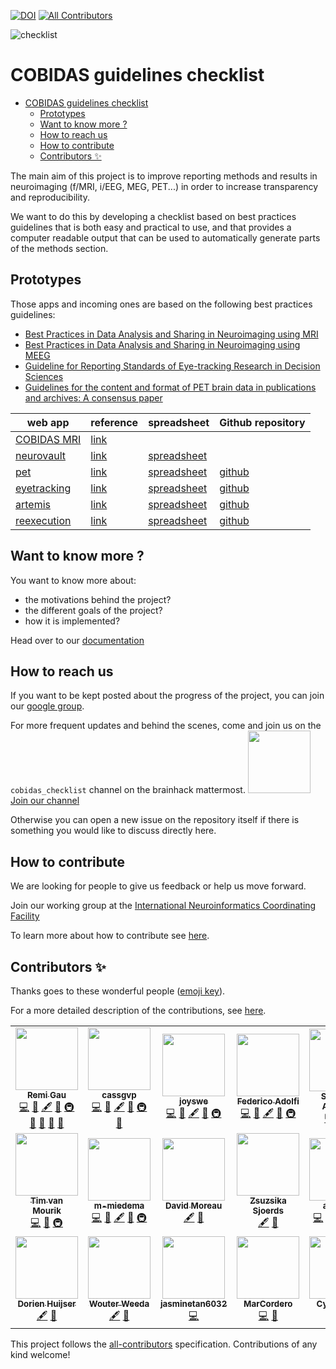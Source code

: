 [![DOI](https://img.shields.io/badge/DOI:10.17605/OSF.IO/ANVQY-blue.svg?style=flat-square)](https://doi.org/10.17605/OSF.IO/ANVQY)<!-- ALL-CONTRIBUTORS-BADGE:START - Do not remove or modify this section -->
[![All Contributors](https://img.shields.io/badge/all_contributors-22-orange.svg?style=flat-square)](#contributors-)
<!-- ALL-CONTRIBUTORS-BADGE:END -->

![checklist](https://raw.githubusercontent.com/Remi-Gau/COBIDAS_chckls/master/docs/img/checklist.jpg)

# COBIDAS guidelines checklist


<!-- TOC -->

- [COBIDAS guidelines checklist](#cobidas-guidelines-checklist)
  - [Prototypes](#prototypes)
  - [Want to know more ?](#want-to-know-more-)
  - [How to reach us](#how-to-reach-us)
  - [How to contribute](#how-to-contribute)
  - [Contributors ✨](#contributors-)

<!-- /TOC -->

The main aim of this project is to improve reporting methods and results in
neuroimaging (f/MRI, i/EEG, MEG, PET...) in order to increase transparency and
reproducibility.

We want to do this by developing a checklist based on best practices guidelines
that is both easy and practical to use, and that provides a computer readable
output that can be used to automatically generate parts of the methods section.

## Prototypes

Those apps and incoming ones are based on the following best practices
guidelines:

-   [Best Practices in Data Analysis and Sharing in Neuroimaging using MRI](https://doi.org/10.1101/054262 )
-   [Best Practices in Data Analysis and Sharing in Neuroimaging using MEEG](https://osf.io/a8dhx/)
-   [Guideline for Reporting Standards of Eye-tracking Research in Decision Sciences](https://psyarxiv.com/f6qcy/)
-   [Guidelines for the content and format of PET brain data in publications and archives: A consensus paper](https://doi.org/10.1177/0271678X20905433)

<!-- generate the table below using python/app_list_table.py -->

| web app                                                                                                                                                                         | reference                                                             | spreadsheet                                                                                                                       | Github repository                                        |
| ------------------------------------------------------------------------------------------------------------------------------------------------------------------------------- | --------------------------------------------------------------------- | --------------------------------------------------------------------------------------------------------------------------------- | -------------------------------------------------------- |
| [COBIDAS MRI](https://ohbm.github.io/eCOBIDAS/#/)                                                                                                                                                                 | [link](http://www.humanbrainmapping.org/files/2016/COBIDASreport.pdf) |                                                                                                                                   |                                                          |
| [neurovault](https://www.repronim.org/reproschema-ui/#/?url=https://raw.githubusercontent.com/ohbm/cobidas_schema/master/schemas/neurovault/protocols/neurovault_schema.jsonld) | [link](https://doi.org/10.3389/fninf.2015.00008)                      | [spreadsheet](https://docs.google.com/spreadsheets/d/1arizMF2GnaiXz9txY5tzTU7uoA0_ENE17W5wDeUPpu0/edit?usp=sharing)               |                                                          |
| [pet](https://remi-gau.github.io/cobidas-PET/#/)                                                                                                                                | [link](https://doi.org/10.1177/0271678X20905433)                      | [spreadsheet](https://docs.google.com/spreadsheets/d/1HS-1KOP8nE7C3MHiyRmQ6hd823cBZnCRVq0UryXvDc8/edit?usp=sharing)               | [github](https://github.com/Remi-Gau/cobidas-PET)        |
| [eyetracking](https://remi-gau.github.io/cobidas-eyetracker/#/)                                                                                                                 | [link](https://psyarxiv.com/f6qcy/)                                   | [spreadsheet](https://docs.google.com/spreadsheets/d/1aQZINzS24oYDgu6PZ8djqZQZ2s2eNs2xP6kyzHokU8o/edit?usp=sharing)               | [github](https://github.com/Remi-Gau/cobidas-eyetracker) |
| [artemis](https://remi-gau.github.io/artemis_checklist/#/)                                                                                                                      | [link](https://osf.io/pvrn6/)                                         | [spreadsheet](https://docs.google.com/spreadsheets/d/1dlUt8_bHsM5mERFJkVLTVWanSlms6Ba8Wos38Dhmhfo/edit?ts=60c9d280#gid=759849853) | [github](https://github.com/Remi-Gau/artemis_checklist)  |
| [reexecution ](https://remi-gau.github.io/cobidas_reexecute/#/)                                                                                                                 | [link](https://doi.org/10.12688/f1000research.25306.2)                     | [spreadsheet](https://docs.google.com/spreadsheets/d/1M9H7Bkti4OEVrYETajLbpbwY0T-QqSkpRUiwTz6-5Vc/edit?usp=sharing)               | [github](https://github.com/Remi-Gau/cobidas_reexecute)  |

## Want to know more ?

You want to know more about:

-   the motivations behind the project?
-   the different goals of the project?
-   how it is implemented?

Head over to our [documentation](https://remi-gau.github.io/eCobidas/)

## How to reach us

If you want to be kept posted about the progress of the project, you can join
our [google group](https://groups.google.com/d/forum/cobidas-checklist).

For more frequent updates and behind the scenes, come and join us on the
`cobidas_checklist` channel on the brainhack mattermost.
<a href="https://mattermost.brainhack.org/brainhack/channels/cobidas_checklist"><img src="http://www.mattermost.org/wp-content/uploads/2016/03/logoHorizontal.png" width=100px />
Join our channel </a>

Otherwise you can open a new issue on the repository itself if there is
something you would like to discuss directly here.

## How to contribute

We are looking for people to give us feedback or help us move forward.

Join our working group at the
[International Neuroinformatics Coordinating Facility](https://www.incf.org/sig/incfohbm-working-group-checklists-transparent-methods-reporting-neuroscience-ecobidas)

To learn more about how to contribute see
[here](./docs/80-how-to-contribute.md).

## Contributors ✨

Thanks goes to these wonderful people
([emoji key](https://allcontributors.org/docs/en/emoji-key)).

For a more detailed description of the contributions, see
[here](./docs/90-contributors.md).

<!-- ALL-CONTRIBUTORS-LIST:START - Do not remove or modify this section -->
<!-- prettier-ignore-start -->
<!-- markdownlint-disable -->
<table>
  <tr>
    <td align="center"><a href="https://remi-gau.github.io/"><img src="https://avatars3.githubusercontent.com/u/6961185?v=4" width="100px;" alt=""/><br /><sub><b>Remi Gau</b></sub></a><br /><a href="https://github.com/Remi-Gau/eCobidas/commits?author=remi-gau" title="Code">💻</a> <a href="#design-remi-gau" title="Design">🎨</a> <a href="#content-remi-gau" title="Content">🖋</a> <a href="#ideas-remi-gau" title="Ideas, Planning, & Feedback">🤔</a> <a href="#infra-remi-gau" title="Infrastructure (Hosting, Build-Tools, etc)">🚇</a> <a href="#maintenance-remi-gau" title="Maintenance">🚧</a> <a href="#projectManagement-remi-gau" title="Project Management">📆</a> <a href="#tool-remi-gau" title="Tools">🔧</a> <a href="#talk-remi-gau" title="Talks">📢</a></td>
    <td align="center"><a href="https://github.com/cassgvp"><img src="https://avatars2.githubusercontent.com/u/43407869?v=4" width="100px;" alt=""/><br /><sub><b>cassgvp</b></sub></a><br /><a href="https://github.com/Remi-Gau/eCobidas/commits?author=cassgvp" title="Code">💻</a> <a href="#design-cassgvp" title="Design">🎨</a> <a href="#content-cassgvp" title="Content">🖋</a> <a href="#ideas-cassgvp" title="Ideas, Planning, & Feedback">🤔</a> <a href="#infra-cassgvp" title="Infrastructure (Hosting, Build-Tools, etc)">🚇</a> <a href="#talk-cassgvp" title="Talks">📢</a></td>
    <td align="center"><a href="https://github.com/joyswe"><img src="https://avatars1.githubusercontent.com/u/47354027?v=4" width="100px;" alt=""/><br /><sub><b>joyswe</b></sub></a><br /><a href="https://github.com/Remi-Gau/eCobidas/commits?author=joyswe" title="Code">💻</a> <a href="#design-joyswe" title="Design">🎨</a> <a href="#content-joyswe" title="Content">🖋</a> <a href="#ideas-joyswe" title="Ideas, Planning, & Feedback">🤔</a> <a href="#infra-joyswe" title="Infrastructure (Hosting, Build-Tools, etc)">🚇</a></td>
    <td align="center"><a href="https://github.com/fedeadolfi"><img src="https://avatars3.githubusercontent.com/u/26678283?v=4" width="100px;" alt=""/><br /><sub><b>Federico Adolfi</b></sub></a><br /><a href="https://github.com/Remi-Gau/eCobidas/commits?author=fedeadolfi" title="Code">💻</a> <a href="#design-fedeadolfi" title="Design">🎨</a> <a href="#content-fedeadolfi" title="Content">🖋</a> <a href="#ideas-fedeadolfi" title="Ideas, Planning, & Feedback">🤔</a> <a href="#infra-fedeadolfi" title="Infrastructure (Hosting, Build-Tools, etc)">🚇</a></td>
    <td align="center"><a href="https://github.com/sanuann"><img src="https://avatars3.githubusercontent.com/u/5114945?v=4" width="100px;" alt=""/><br /><sub><b>Sanu Ann Abraham</b></sub></a><br /><a href="https://github.com/Remi-Gau/eCobidas/commits?author=sanuann" title="Code">💻</a> <a href="#design-sanuann" title="Design">🎨</a> <a href="#infra-sanuann" title="Infrastructure (Hosting, Build-Tools, etc)">🚇</a></td>
    <td align="center"><a href="http://www.nisox.org"><img src="https://avatars3.githubusercontent.com/u/5155907?v=4" width="100px;" alt=""/><br /><sub><b>Thomas Nichols</b></sub></a><br /><a href="#design-nicholst" title="Design">🎨</a> <a href="#content-nicholst" title="Content">🖋</a> <a href="#ideas-nicholst" title="Ideas, Planning, & Feedback">🤔</a></td>
    <td align="center"><a href="https://anisha.pizza"><img src="https://avatars0.githubusercontent.com/u/972008?v=4" width="100px;" alt=""/><br /><sub><b>Anisha Keshavan</b></sub></a><br /><a href="https://github.com/Remi-Gau/eCobidas/commits?author=akeshavan" title="Code">💻</a> <a href="#design-akeshavan" title="Design">🎨</a> <a href="#infra-akeshavan" title="Infrastructure (Hosting, Build-Tools, etc)">🚇</a></td>
    <td align="center"><a href="http://satra.cogitatum.org"><img src="https://avatars2.githubusercontent.com/u/184063?v=4" width="100px;" alt=""/><br /><sub><b>Satrajit Ghosh</b></sub></a><br /><a href="https://github.com/Remi-Gau/eCobidas/commits?author=satra" title="Code">💻</a> <a href="#design-satra" title="Design">🎨</a> <a href="#infra-satra" title="Infrastructure (Hosting, Build-Tools, etc)">🚇</a></td>
  </tr>
  <tr>
    <td align="center"><a href="https://github.com/TimVanMourik"><img src="https://avatars1.githubusercontent.com/u/6152205?v=4" width="100px;" alt=""/><br /><sub><b>Tim van Mourik</b></sub></a><br /><a href="https://github.com/Remi-Gau/eCobidas/commits?author=TimVanMourik" title="Code">💻</a> <a href="#design-TimVanMourik" title="Design">🎨</a> <a href="#infra-TimVanMourik" title="Infrastructure (Hosting, Build-Tools, etc)">🚇</a></td>
    <td align="center"><a href="https://github.com/m-miedema"><img src="https://avatars3.githubusercontent.com/u/39968233?v=4" width="100px;" alt=""/><br /><sub><b>m-miedema</b></sub></a><br /><a href="https://github.com/Remi-Gau/eCobidas/commits?author=m-miedema" title="Code">💻</a> <a href="#design-m-miedema" title="Design">🎨</a> <a href="#content-m-miedema" title="Content">🖋</a> <a href="#ideas-m-miedema" title="Ideas, Planning, & Feedback">🤔</a> <a href="#infra-m-miedema" title="Infrastructure (Hosting, Build-Tools, etc)">🚇</a></td>
    <td align="center"><a href="https://github.com/davidmoreau"><img src="https://avatars0.githubusercontent.com/u/23465867?v=4" width="100px;" alt=""/><br /><sub><b>David Moreau</b></sub></a><br /><a href="#content-davidmoreau" title="Content">🖋</a> <a href="#ideas-davidmoreau" title="Ideas, Planning, & Feedback">🤔</a></td>
    <td align="center"><a href="https://zsjoerds.com"><img src="https://avatars0.githubusercontent.com/u/11489467?v=4" width="100px;" alt=""/><br /><sub><b>Zsuzsika Sjoerds</b></sub></a><br /><a href="#content-zsjoerds" title="Content">🖋</a> <a href="#ideas-zsjoerds" title="Ideas, Planning, & Feedback">🤔</a></td>
    <td align="center"><a href="https://github.com/angietep"><img src="https://avatars1.githubusercontent.com/u/35610800?v=4" width="100px;" alt=""/><br /><sub><b>angietep</b></sub></a><br /><a href="https://github.com/Remi-Gau/eCobidas/commits?author=angietep" title="Code">💻</a> <a href="#design-angietep" title="Design">🎨</a> <a href="#content-angietep" title="Content">🖋</a> <a href="#ideas-angietep" title="Ideas, Planning, & Feedback">🤔</a> <a href="#infra-angietep" title="Infrastructure (Hosting, Build-Tools, etc)">🚇</a></td>
    <td align="center"><a href="http://martinagvilas.github.io"><img src="https://avatars2.githubusercontent.com/u/37339384?v=4" width="100px;" alt=""/><br /><sub><b>Martina G. Vilas</b></sub></a><br /><a href="https://github.com/Remi-Gau/eCobidas/commits?author=martinagvilas" title="Code">💻</a> <a href="#design-martinagvilas" title="Design">🎨</a> <a href="#content-martinagvilas" title="Content">🖋</a> <a href="#ideas-martinagvilas" title="Ideas, Planning, & Feedback">🤔</a> <a href="#infra-martinagvilas" title="Infrastructure (Hosting, Build-Tools, etc)">🚇</a></td>
    <td align="center"><a href="https://github.com/kwiebels"><img src="https://avatars1.githubusercontent.com/u/13459206?v=4" width="100px;" alt=""/><br /><sub><b>Kristina Wiebels</b></sub></a><br /><a href="#content-kwiebels" title="Content">🖋</a> <a href="#ideas-kwiebels" title="Ideas, Planning, & Feedback">🤔</a></td>
    <td align="center"><a href="https://github.com/johalgermissen"><img src="https://avatars1.githubusercontent.com/u/36693723?v=4" width="100px;" alt=""/><br /><sub><b>Johannes Algermissen</b></sub></a><br /><a href="#content-johalgermissen" title="Content">🖋</a> <a href="#ideas-johalgermissen" title="Ideas, Planning, & Feedback">🤔</a></td>
  </tr>
  <tr>
    <td align="center"><a href="https://github.com/DorienHuijser"><img src="https://avatars1.githubusercontent.com/u/58177697?v=4" width="100px;" alt=""/><br /><sub><b>Dorien Huijser</b></sub></a><br /><a href="#content-DorienHuijser" title="Content">🖋</a> <a href="#ideas-DorienHuijser" title="Ideas, Planning, & Feedback">🤔</a></td>
    <td align="center"><a href="https://github.com/wdweeda"><img src="https://avatars0.githubusercontent.com/u/6614351?v=4" width="100px;" alt=""/><br /><sub><b>Wouter Weeda</b></sub></a><br /><a href="#content-wdweeda" title="Content">🖋</a> <a href="#ideas-wdweeda" title="Ideas, Planning, & Feedback">🤔</a></td>
    <td align="center"><a href="https://github.com/jasminetan6032"><img src="https://avatars2.githubusercontent.com/u/41640321?v=4" width="100px;" alt=""/><br /><sub><b>jasminetan6032</b></sub></a><br /><a href="https://github.com/Remi-Gau/eCobidas/commits?author=jasminetan6032" title="Code">💻</a></td>
    <td align="center"><a href="https://github.com/MarCordero"><img src="https://avatars1.githubusercontent.com/u/68017602?v=4" width="100px;" alt=""/><br /><sub><b>MarCordero</b></sub></a><br /><a href="https://github.com/Remi-Gau/eCobidas/commits?author=MarCordero" title="Code">💻</a> <a href="#ideas-MarCordero" title="Ideas, Planning, & Feedback">🤔</a></td>
    <td align="center"><a href="http://www.sbirc.ed.ac.uk/cyril/"><img src="https://avatars2.githubusercontent.com/u/4772878?v=4" width="100px;" alt=""/><br /><sub><b>Cyril Pernet</b></sub></a><br /><a href="#ideas-CPernet" title="Ideas, Planning, & Feedback">🤔</a> <a href="#content-CPernet" title="Content">🖋</a></td>
    <td align="center"><a href="https://github.com/lspieser"><img src="https://avatars3.githubusercontent.com/u/56166331?v=4" width="100px;" alt=""/><br /><sub><b>lspieser</b></sub></a><br /><a href="#content-lspieser" title="Content">🖋</a></td>
  </tr>
</table>

<!-- markdownlint-enable -->
<!-- prettier-ignore-end -->

<!-- ALL-CONTRIBUTORS-LIST:END -->

This project follows the
[all-contributors](https://github.com/all-contributors/all-contributors)
specification. Contributions of any kind welcome!

